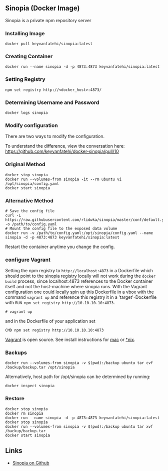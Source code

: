 ## Sinopia (Docker Image)

Sinopia is a private npm repository server

### Installing Image

`docker pull keyvanfatehi/sinopia:latest`

### Creating Container

`docker run --name sinopia -d -p 4873:4873 keyvanfatehi/sinopia:latest`

### Setting Registry

`npm set registry http://<docker_host>:4873/`

### Determining Username and Password

`docker logs sinopia`

### Modify configuration

There are two ways to modify the configuration.

To understand the difference, view the conversation here: https://github.com/keyvanfatehi/docker-sinopia/pull/10

### Original Method

```
docker stop sinopia
docker run --volumes-from sinopia -it --rm ubuntu vi /opt/sinopia/config.yaml
docker start sinopia
```

### Alternative Method

```
# Save the config file
curl -L https://raw.githubusercontent.com/rlidwka/sinopia/master/conf/default.yaml -o /path/to/config.yaml
# Mount the config file to the exposed data volume
docker run -v /path/to/config.yaml:/opt/sinopia/config.yaml --name sinopia -d -p 4873:4873 keyvanfatehi/sinopia:latest
```

Restart the container anytime you change the config.

### configure Vagrant
 
Setting the npm registry to `http://localhost:4873` in a Dockerfile which should point to the sinopia registry locally will not work during the `docker build` process, since localhost:4873 references to the Docker container itself and not the host-machine where sinopia runs.
With the Vagrant configuration one could locally spin up this Dockerfile in a vbox with the command `vagrant up` and reference this registry it in a 'target'-Dockerfile with `RUN npm set registry http://10.10.10.10:4873`.
 
```
# vagrant up
```

and in the Dockerfile of your application set

```
CMD npm set registry http://10.10.10.10:4873
```

[Vagrant](https://en.wikipedia.org/wiki/Vagrant_\(software\)) is open source. See install instructions for [mac](http://sourabhbajaj.com/mac-setup/Vagrant/README.html) or [\*nix](http://www.olindata.com/blog/2014/07/installing-vagrant-and-virtual-box-ubuntu-1404-lts). 

### Backups

`docker run --volumes-from sinopia -v $(pwd):/backup ubuntu tar cvf /backup/backup.tar /opt/sinopia`

Alternatively, host path for /opt/sinopia can be determined by running:

`docker inspect sinopia`

### Restore

```
docker stop sinopia
docker rm sinopia
docker run --name sinopia -d -p 4873:4873 keyvanfatehi/sinopia:latest
docker stop sinopia
docker run --volumes-from sinopia -v $(pwd):/backup ubuntu tar xvf /backup/backup.tar
docker start sinopia
```

## Links

* [Sinopia on Github](https://github.com/rlidwka/sinopia)
